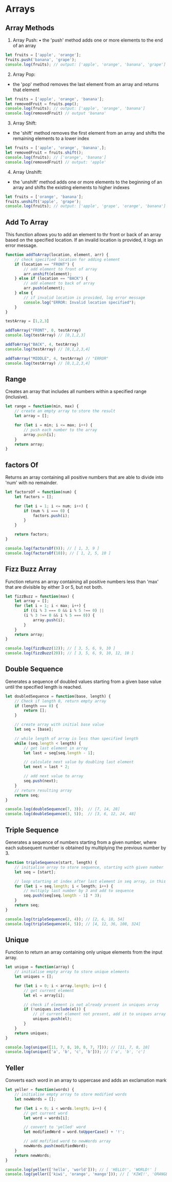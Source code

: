 # Arrays

## Array Methods
1. Array Push:
• the 'push' method adds one or more elements to the end of an array

```javascript
let fruits = ['apple', 'orange'];
fruits.push('banana', 'grape');
console.log(fruits); // output: ['apple', 'orange', 'banana', 'grape']
```

2. Array Pop:
* the 'pop' method removes the last element from an array and returns that element

```javascript
let fruits = ['apple', 'orange', 'banana'];
let removedFruit = fruits.pop();
console.log(fruits); // output: ['apple', 'orange', 'banana']
console.log(removedFruit) // output 'banana'
```

3. Array Shift:
* the 'shift' method removes the first element from an array and shifts the remaining elements to a lower index

```javascript
let fruits = ['apple', 'orange', 'banana',];
let removedFruit = fruits.shift();
console.log(fruits); // ['orange', 'banana']
console.log(removedFruit) // output: 'apple'
```

4. Array Unshift:
* the 'unshift' method adds one or more elements to the beginning of an array and shifts the existing elements to higher indexes

```javascript
let fruits = ['orange', 'banana'];
fruits.unshift('apple', 'grape');
console.log(fruits); // output: ['apple', 'grape', 'orange', 'banana']
```

## Add To Array
This function allows you to add an element to thr front or back of an array based on the specified location. If an invalid location is provided, it logs an error message.

```javascript
function addToArray(location, element, arr) {
    // check specified location for adding element
    if (location == "FRONT") {
        // add element to front of array
        arr.unshift(element);
    } else if (location == "BACK") {
        // add element to back of array
        arr.push(element);
    } else {
        // if invalid location is provided, log error message
        console.log("ERROR: Invalid location specified");
    }
}

testArray = [1,2,3]

addToArray("FRONT", 0, testArray)
console.log(testArray) // [0,1,2,3]

addToArray("BACK", 4, testArray)
console.log(testArray) // [0,1,2,3,4]

addToArray("MIDDLE", 4, testArray) // "ERROR"
console.log(testArray) // [0,1,2,3,4]
```

## Range
Creates an array that includes all numbers within a specified range (inclusive).

```javascript
let range = function(min, max) {
    // create an empty array to store the result
    let array = [];

    for (let i = min; i <= max; i++) {
        // push each number to the array
        array.push[i];
    }
    return array;
}
```

## factors Of
Returns an array containing all positive numbers that are able to divide into 'num' with no remainder.

```javascript
let factorsOf = function(num) {
    let factors = [];

    for (let i = 1; i <= num; i++) {
        if (num % i === 0) {
            factors.push(i);
        }
    }

    return factors;
}

console.log(factorsOf(9)); // [ 1, 3, 9 ]
console.log(factorsOf(10)); // [ 1, 2, 5, 10 ]
```

## Fizz Buzz Array
Function returns an array containing all positive numbers less than 'max' that are divisible by either 3 or 5, but not both.

```javascript
let fizzBuzz = function(max) {
    let array = [];
    for (let i = 1; i < max; i++) {
        if ((i % 3 === 0 && i % 5 !== 0) ||
        (i % 3 !== 0 && i % 5 === 0)) {
            array.push(i);
        }
    }
    return array;
}

console.log(fizzBuzz(12)); // [ 3, 5, 6, 9, 10 ]
console.log(fizzBuzz(20)); // [ 3, 5, 6, 9, 10, 12, 18 ]
```

## Double Sequence
Generates a sequence of doubled values starting from a given base value until the specified length is reached.

```javascript
let doubledSequence = function(base, length) {
    // Check if length 0, return empty array
    if (length === 0) {
        return [];
    }

    // create array with initial base value
    let seq = [base];

    // while length of array is less than specified length
    while (seq.length < length) {
        // get last element in array
        let last = seq[seq.length - 1];

        // calculate next value by doubling last element
        let next = last * 2;

        // add next value to array
        seq.push(next);
    }
    // return resulting array
    return seq;
}

console.log(doubleSequence(7, 3));  // [7, 14, 28]
console.log(doubleSequence(3, 5));  // [3, 6, 12, 24, 48]
```

## Triple Sequence
Generates a sequence of numbers starting from a given number, where each subsequent number is obtained by multiplying the previous number by 3.

```javascript
function tripleSequence(start, length) {
    // initialise array to store sequence, starting with given number
    let seq = [start];

    // loop starting at index after last element in seq array, in this case: 'i = 1' as there is only ever one element. but 'i = sq.length' is a more generalised approach
    for (let i = seq.length; i < length; i++) {
        // multiply last number by 3 and add to sequence
        seq.push(seq[seq.length - 1] * 3);
    }
    return seq;
}

console.log(tripleSequence(2, 4)); // [2, 6, 18, 54]
console.log(tripleSequence(4, 5)); // [4, 12, 36, 108, 324]
```

## Unique
Function to return an array containing only unique elements from the input array.

```javascript
let unique = function(array) {
    // initialise empty array to store unique elements
    let uniques = [];

    for (let i = 0; i < array.length; i++) {
        // get current element
        let el = array[i];

        // check if element is not already present in uniques array
        if (!uniques.include(el)) {
            // if current element not present, add it to uniques array
            uniques.push(el);
        }
    }
    return uniques;
}

console.log(unique([11, 7, 8, 10, 8, 7, 7])); // [11, 7, 8, 10]
console.log(unique(['a', 'b', 'c', 'b'])); // ['a', 'b', 'c']
```

## Yeller
Converts each word in an array to uppercase and adds an exclamation mark

```javascript
let yeller = function(words) {
    // initialise empty array to store modified words
    let newWords = [];

    for (let i = 0; i < words.length; i++) {
        // get current word
        let word = words[i];

        // convert to 'yelled' word
        let modifiedWord = word.toUpperCase() + '!';

        // add mofified word to newWords array
        newWords.push(modifiedWord);
    }
    return newWords;
}

console.log(yeller(['hello', 'world'])); // [ 'HELLO!', 'WORLD!' ]
console.log(yeller(['kiwi', 'orange', 'mango'])); // [ 'KIWI!', 'ORANGE!', 'MANGO!' ]
```
